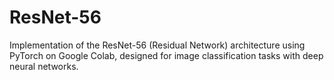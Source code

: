 # ResNet-56
Implementation of the ResNet-56 (Residual Network) architecture using PyTorch on Google Colab, designed for image classification tasks with deep neural networks.
